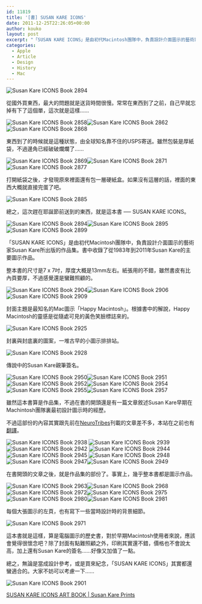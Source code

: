 ```yaml
---
id: 11819
title: '[書] SUSAN KARE ICONS'
date: 2011-12-25T22:26:05+00:00
author: kouko
layout: post
excerpt: "「SUSAN KARE ICONS」是由初代Macintosh團隊中，負責設計介面圖示的藝術家Susan Kare所出版的作品集。書中收錄了從1983年到2011年Susan Kare的主要圖示作品。"
categories:
  - Apple
  - Article
  - Design
  - History
  - Mac
---
```

<img src="/img/2011-12-25-susan-kare-icons-book/susan-kare-icons_2894.jpg" border="0" alt="Susan Kare ICONS Book 2894"  />

從國外買東西，最大的問題就是送貨時間很慢。常常在東西到了之前，自己早就忘掉有下了這個單，這次就是這樣……

<img  src="/img/2011-12-25-susan-kare-icons-book/susan-kare-icons_2858.jpg" border="0" alt="Susan Kare ICONS Book 2858"  /><img  src="/img/2011-12-25-susan-kare-icons-book/susan-kare-icons_2862.jpg" border="0" alt="Susan Kare ICONS Book 2862"  /><img  src="/img/2011-12-25-susan-kare-icons-book/susan-kare-icons_2868.jpg" border="0" alt="Susan Kare ICONS Book 2868"  />

東西到了的時候就是這種狀態，由全球知名靠不住的USPS寄送。雖然包裝是厚紙袋，不過邊角已經破破爛爛了……

<img  src="/img/2011-12-25-susan-kare-icons-book/susan-kare-icons_2869.jpg" border="0" alt="Susan Kare ICONS Book 2869"  /><img  src="/img/2011-12-25-susan-kare-icons-book/susan-kare-icons_2871.jpg" border="0" alt="Susan Kare ICONS Book 2871"  /><img  src="/img/2011-12-25-susan-kare-icons-book/susan-kare-icons_2877.jpg" border="0" alt="Susan Kare ICONS Book 2877"  />

打開紙袋之後，才發現原來裡面還有包一層硬紙盒。如果沒有這層的話，裡面的東西大概就直接完蛋了吧。

<img src="/img/2011-12-25-susan-kare-icons-book/susan-kare-icons_2885.jpg" border="0" alt="Susan Kare ICONS Book 2885"  />

總之，這次趕在耶誕節前送到的東西，就是這本書 ── SUSAN KARE ICONS。

<img  src="/img/2011-12-25-susan-kare-icons-book/susan-kare-icons_2894.jpg" border="0" alt="Susan Kare ICONS Book 2894"  /><img  src="/img/2011-12-25-susan-kare-icons-book/susan-kare-icons_2895.jpg" border="0" alt="Susan Kare ICONS Book 2895"  /><img  src="/img/2011-12-25-susan-kare-icons-book/susan-kare-icons_2899.jpg" border="0" alt="Susan Kare ICONS Book 2899"  />

「SUSAN KARE ICONS」是由初代Macintosh團隊中，負責設計介面圖示的藝術家Susan Kare所出版的作品集。書中收錄了從1983年到2011年Susan Kare的主要圖示作品。

整本書的尺寸是7 x 7吋，厚度大概是13mm左右。紙張用的不錯，雖然書皮有比內頁要厚，不過感覺還是蠻難照顧的。

<img  src="/img/2011-12-25-susan-kare-icons-book/susan-kare-icons_2904.jpg" border="0" alt="Susan Kare ICONS Book 2904"  /><img  src="/img/2011-12-25-susan-kare-icons-book/susan-kare-icons_2906.jpg" border="0" alt="Susan Kare ICONS Book 2906"  /><img  src="/img/2011-12-25-susan-kare-icons-book/susan-kare-icons_2909.jpg" border="0" alt="Susan Kare ICONS Book 2909"  />

封面主題是最知名的Mac圖示「Happy Macintosh」。根據書中的解說，Happy Macintosh的靈感是從隨處可見的黃色笑臉標誌來的。

<img src="/img/2011-12-25-susan-kare-icons-book/susan-kare-icons_2925.jpg" border="0" alt="Susan Kare ICONS Book 2925"  />

封裏與封底裏的圖案，一堆古早的小圖示排排站。

<img src="/img/2011-12-25-susan-kare-icons-book/susan-kare-icons_2928.jpg" border="0" alt="Susan Kare ICONS Book 2928"  />

傳說中的Susan Kare親筆簽名。

<img  src="/img/2011-12-25-susan-kare-icons-book/susan-kare-icons_2950.jpg" border="0" alt="Susan Kare ICONS Book 2950"  /><img  src="/img/2011-12-25-susan-kare-icons-book/susan-kare-icons_2951.jpg" border="0" alt="Susan Kare ICONS Book 2951"  /><img  src="/img/2011-12-25-susan-kare-icons-book/susan-kare-icons_2952.jpg" border="0" alt="Susan Kare ICONS Book 2952"  /><img  src="/img/2011-12-25-susan-kare-icons-book/susan-kare-icons_2954.jpg" border="0" alt="Susan Kare ICONS Book 2954"  /><img  src="/img/2011-12-25-susan-kare-icons-book/susan-kare-icons_2955.jpg" border="0" alt="Susan Kare ICONS Book 2955"   /><img  src="/img/2011-12-25-susan-kare-icons-book/susan-kare-icons_2957.jpg" border="0" alt="Susan Kare ICONS Book 2957"  />

雖然這本書算是作品集，不過在書的開頭還是有一篇文章敘述Susan Kare早期在 Machintosh團隊裏最初設計圖示時的經歷。

不過這部份的內容其實跟先前在[NeuroTribes](http://blogs.plos.org/neurotribes/2011/11/22/the-sketchbook-of-susan-kare-the-artist-who-gave-computing-a-human-face/)刊載的文章差不多，本站在之前也有[翻譯](http://whiteappleer.tw/2011/11/26/the-sketchbook-of-susan-kare-the-artist-who-gave-computing-a-human-face/)。

<img  src="/img/2011-12-25-susan-kare-icons-book/susan-kare-icons_2938.jpg" border="0" alt="Susan Kare ICONS Book 2938"  /> <img  src="/img/2011-12-25-susan-kare-icons-book/susan-kare-icons_2939.jpg" border="0" alt="Susan Kare ICONS Book 2939"  /><img  src="/img/2011-12-25-susan-kare-icons-book/susan-kare-icons_2942.jpg" border="0" alt="Susan Kare ICONS Book 2942"  /> <img  src="/img/2011-12-25-susan-kare-icons-book/susan-kare-icons_2944.jpg" border="0" alt="Susan Kare ICONS Book 2944"  /><img  src="/img/2011-12-25-susan-kare-icons-book/susan-kare-icons_2945.jpg" border="0" alt="Susan Kare ICONS Book 2945"  /> <img  src="/img/2011-12-25-susan-kare-icons-book/susan-kare-icons_2948.jpg" border="0" alt="Susan Kare ICONS Book 2948"  /> <img  src="/img/2011-12-25-susan-kare-icons-book/susan-kare-icons_2947.jpg" border="0" alt="Susan Kare ICONS Book 2947"  /><img  src="/img/2011-12-25-susan-kare-icons-book/susan-kare-icons_2949.jpg" border="0" alt="Susan Kare ICONS Book 2949"  />

在書開頭的文章之後，就是作品集的部份了。事實上，幾乎整本書都是圖示作品。

<img  src="/img/2011-12-25-susan-kare-icons-book/susan-kare-icons_2963.jpg" border="0" alt="Susan Kare ICONS Book 2963"  /><img  src="/img/2011-12-25-susan-kare-icons-book/susan-kare-icons_2968.jpg" border="0" alt="Susan Kare ICONS Book 2968"  /><img  src="/img/2011-12-25-susan-kare-icons-book/susan-kare-icons_2972.jpg" border="0" alt="Susan Kare ICONS Book 2972"  /><img  src="/img/2011-12-25-susan-kare-icons-book/susan-kare-icons_2975.jpg" border="0" alt="Susan Kare ICONS Book 2975"  /><img  src="/img/2011-12-25-susan-kare-icons-book/susan-kare-icons_2980.jpg" border="0" alt="Susan Kare ICONS Book 2980"  /><img  src="/img/2011-12-25-susan-kare-icons-book/susan-kare-icons_2981.jpg" border="0" alt="Susan Kare ICONS Book 2981"  />

每個大張圖示的左頁，也有寫下一些當時設計時的背景細節。

<img src="/img/2011-12-25-susan-kare-icons-book/susan-kare-icons_2971.jpg" border="0" alt="Susan Kare ICONS Book 2971"  />

這本書就是這樣，算是電腦圖示的歷史書，對於早期Macintosh使用者來說，應該會覺得很懷念吧？除了封面有點難照顧之外，印刷其實還不錯，價格也不會說太高，加上還有Susan Kare的簽名……好像又加值了一點。

總之，無論是當成設計參考，或是買來紀念，「SUSAN KARE ICONS」其實都還蠻適合的。大家不妨可以考慮一下……

<img src="/img/2011-12-25-susan-kare-icons-book/susan-kare-icons_2901.jpg" border="0" alt="Susan Kare ICONS Book 2901"  />

[SUSAN KARE ICONS ART BOOK | Susan Kare Prints](http://www.kareprints.com/?p=691)
